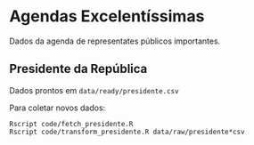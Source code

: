 # Agendas Excelentíssimas

Dados da agenda de representates públicos importantes. 

## Presidente da República

Dados prontos em `data/ready/presidente.csv`

Para coletar novos dados:

```
Rscript code/fetch_presidente.R 
Rscript code/transform_presidente.R data/raw/presidente*csv
```


